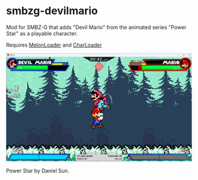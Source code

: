 # smbzg-devilmario

Mod for SMBZ-G that adds "Devil Mario" from the animated series "Power Star" as a playable character.

Requires [MelonLoader](https://github.com/LavaGang/MelonLoader/releases) and [CharLoader](https://github.com/headshot2017/smbzg-charloader/releases)

![image](screenshot.png)

Power Star by Daniel Sun.
